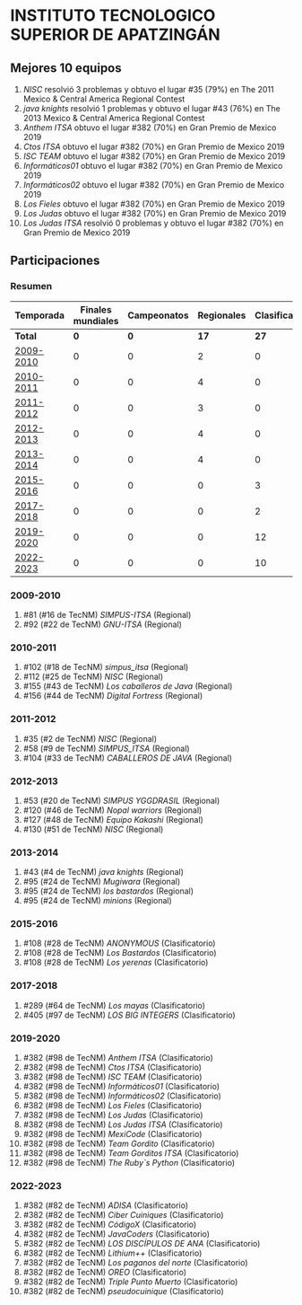 # INSTITUTO TECNOLOGICO SUPERIOR DE APATZINGÁN

## Mejores 10 equipos

1. _NISC_ resolvió 3 problemas y obtuvo el lugar #35 (79%) en The 2011 Mexico & Central America Regional Contest
1. _java knights_ resolvió 1 problemas y obtuvo el lugar #43 (76%) en The 2013 Mexico & Central America Regional Contest
1. _Anthem ITSA_ obtuvo el lugar #382 (70%) en Gran Premio de Mexico 2019
1. _Ctos ITSA_ obtuvo el lugar #382 (70%) en Gran Premio de Mexico 2019
1. _ISC TEAM_ obtuvo el lugar #382 (70%) en Gran Premio de Mexico 2019
1. _Informáticos01_ obtuvo el lugar #382 (70%) en Gran Premio de Mexico 2019
1. _Informáticos02_ obtuvo el lugar #382 (70%) en Gran Premio de Mexico 2019
1. _Los Fieles_ obtuvo el lugar #382 (70%) en Gran Premio de Mexico 2019
1. _Los Judas_ obtuvo el lugar #382 (70%) en Gran Premio de Mexico 2019
1. _Los Judas ITSA_ resolvió 0 problemas y obtuvo el lugar #382 (70%) en Gran Premio de Mexico 2019

## Participaciones

### Resumen

| Temporada | Finales mundiales | Campeonatos | Regionales | Clasificatorios | Equipos |
| --- | --- | --- | --- | --- | --- |
| **Total** | **0** | **0** | **17** | **27** | **44** |
| [2009-2010](#2009-2010) | 0 | 0 | 2 | 0 | 2 |
| [2010-2011](#2010-2011) | 0 | 0 | 4 | 0 | 4 |
| [2011-2012](#2011-2012) | 0 | 0 | 3 | 0 | 3 |
| [2012-2013](#2012-2013) | 0 | 0 | 4 | 0 | 4 |
| [2013-2014](#2013-2014) | 0 | 0 | 4 | 0 | 4 |
| [2015-2016](#2015-2016) | 0 | 0 | 0 | 3 | 3 |
| [2017-2018](#2017-2018) | 0 | 0 | 0 | 2 | 2 |
| [2019-2020](#2019-2020) | 0 | 0 | 0 | 12 | 12 |
| [2022-2023](#2022-2023) | 0 | 0 | 0 | 10 | 10 |

### 2009-2010

1. #81 (#16 de TecNM) _SIMPUS-ITSA_ (Regional)
1. #92 (#22 de TecNM) _GNU-ITSA_ (Regional)

### 2010-2011

1. #102 (#18 de TecNM) _simpus_itsa_ (Regional)
1. #112 (#25 de TecNM) _NISC_ (Regional)
1. #155 (#43 de TecNM) _Los caballeros de Java_ (Regional)
1. #156 (#44 de TecNM) _Digital Fortress_ (Regional)

### 2011-2012

1. #35 (#2 de TecNM) _NISC_ (Regional)
1. #58 (#9 de TecNM) _SIMPUS_ITSA_ (Regional)
1. #104 (#33 de TecNM) _CABALLEROS DE JAVA_ (Regional)

### 2012-2013

1. #53 (#20 de TecNM) _SIMPUS YGGDRASIL_ (Regional)
1. #120 (#46 de TecNM) _Nopal warriors_ (Regional)
1. #127 (#48 de TecNM) _Equipo Kakashi_ (Regional)
1. #130 (#51 de TecNM) _NISC_ (Regional)

### 2013-2014

1. #43 (#4 de TecNM) _java knights_ (Regional)
1. #95 (#24 de TecNM) _Mugiwara_ (Regional)
1. #95 (#24 de TecNM) _los bastardos_ (Regional)
1. #95 (#24 de TecNM) _minions_ (Regional)

### 2015-2016

1. #108 (#28 de TecNM) _ANONYMOUS_ (Clasificatorio)
1. #108 (#28 de TecNM) _Los Bastardos_ (Clasificatorio)
1. #108 (#28 de TecNM) _Los yerenas_ (Clasificatorio)

### 2017-2018

1. #289 (#64 de TecNM) _Los mayas_ (Clasificatorio)
1. #405 (#97 de TecNM) _LOS BIG INTEGERS_ (Clasificatorio)

### 2019-2020

1. #382 (#98 de TecNM) _Anthem ITSA_ (Clasificatorio)
1. #382 (#98 de TecNM) _Ctos ITSA_ (Clasificatorio)
1. #382 (#98 de TecNM) _ISC TEAM_ (Clasificatorio)
1. #382 (#98 de TecNM) _Informáticos01_ (Clasificatorio)
1. #382 (#98 de TecNM) _Informáticos02_ (Clasificatorio)
1. #382 (#98 de TecNM) _Los Fieles_ (Clasificatorio)
1. #382 (#98 de TecNM) _Los Judas_ (Clasificatorio)
1. #382 (#98 de TecNM) _Los Judas ITSA_ (Clasificatorio)
1. #382 (#98 de TecNM) _MexiCode_ (Clasificatorio)
1. #382 (#98 de TecNM) _Team Gordito_ (Clasificatorio)
1. #382 (#98 de TecNM) _Team Gorditos ITSA_ (Clasificatorio)
1. #382 (#98 de TecNM) _The Ruby`s Python_ (Clasificatorio)

### 2022-2023

1. #382 (#82 de TecNM) _ADISA_ (Clasificatorio)
1. #382 (#82 de TecNM) _Ciber Cuiniques_ (Clasificatorio)
1. #382 (#82 de TecNM) _CódigoX_ (Clasificatorio)
1. #382 (#82 de TecNM) _JavaCoders_ (Clasificatorio)
1. #382 (#82 de TecNM) _LOS DISCÍPULOS DE ANA_ (Clasificatorio)
1. #382 (#82 de TecNM) _Lithium++_ (Clasificatorio)
1. #382 (#82 de TecNM) _Los paganos del norte_ (Clasificatorio)
1. #382 (#82 de TecNM) _OREO_ (Clasificatorio)
1. #382 (#82 de TecNM) _Triple Punto Muerto_ (Clasificatorio)
1. #382 (#82 de TecNM) _pseudocuinique_ (Clasificatorio)



